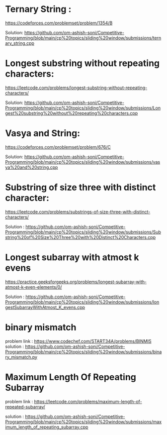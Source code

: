 # Ternary String :
  https://codeforces.com/problemset/problem/1354/B
 
  Solution: https://github.com/om-ashish-soni/Competitive-Programming/blob/main/cp%20topics/sliding%20window/submissions/ternary_string.cpp
  
# Longest substring without repeating characters:
  https://leetcode.com/problems/longest-substring-without-repeating-characters/
  
  Solution: https://github.com/om-ashish-soni/Competitive-Programming/blob/main/cp%20topics/sliding%20window/submissions/Longest%20substring%20without%20repeating%20characters.cpp

# Vasya and String:
  https://codeforces.com/problemset/problem/676/C
  
  Solution: https://github.com/om-ashish-soni/Competitive-Programming/blob/main/cp%20topics/sliding%20window/submissions/vasya%20and%20string.cpp

# Substring of size three with distinct character:
  https://leetcode.com/problems/substrings-of-size-three-with-distinct-characters/

  Solution : https://github.com/om-ashish-soni/Competitive-Programming/blob/main/cp%20topics/sliding%20window/submissions/Substring%20of%20Size%20Three%20with%20Distinct%20Characters.cpp

# Longest subarray with atmost k evens
  https://practice.geeksforgeeks.org/problems/longest-subarray-with-atmost-k-even-elements/0/
  
  Solution : https://github.com/om-ashish-soni/Competitive-Programming/blob/main/cp%20topics/sliding%20window/submissions/longestSubarrayWithAtmost_K_evens.cpp
  
  
# binary mismatch
  problem link : https://www.codechef.com/START34A/problems/BINMIS
  solution : https://github.com/om-ashish-soni/Competitive-Programming/blob/main/cp%20topics/sliding%20window/submissions/binary_mismatch.py
  
# Maximum Length Of Repeating Subarray
  problem link : https://leetcode.com/problems/maximum-length-of-repeated-subarray/
  
  solution : https://github.com/om-ashish-soni/Competitive-Programming/blob/main/cp%20topics/sliding%20window/submissions/maximum_length_of_repeating_subarray.cpp
